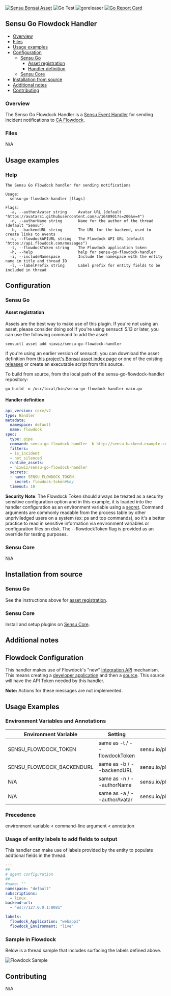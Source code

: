 [![Sensu Bonsai Asset](https://img.shields.io/badge/Bonsai-Download%20Me-brightgreen.svg?colorB=89C967&logo=sensu)](https://bonsai.sensu.io/assets/nixwiz/sensu-go-flowdock-handler)
![Go Test](https://github.com/nixwiz/sensu-go-flowdock-handler/workflows/Go%20Test/badge.svg)
![goreleaser](https://github.com/nixwiz/sensu-go-flowdock-handler/workflows/goreleaser/badge.svg)
[![Go Report Card](https://goreportcard.com/badge/github.com/nixwiz/sensu-go-flowdock-handler)](https://goreportcard.com/report/github.com/nixwiz/sensu-go-flowdock-handler)

## Sensu Go Flowdock Handler

- [Overview](#overview)
- [Files](#files)
- [Usage examples](#usage-examples)
- [Configuration](#configuration)
  - [Sensu Go](#sensu-go)
    - [Asset registration](#asset-registration)
    - [Handler definition](#handler-definition)
  - [Sensu Core](#sensu-core)
- [Installation from source](#installation-from-source)
- [Additional notes](#additional-notes)
- [Contributing](#contributing)

### Overview

The Senso Go Flowdock Handler is a [Sensu Event Handler][1] for sending incident notifications to [CA Flowdock][11].

### Files

N/A

## Usage examples

### Help

```
The Sensu Go Flowdock handler for sending notifications

Usage:
  sensu-go-flowdock-handler [flags]

Flags:
  -a, --authorAvatar string     Avatar URL (default "https://avatars1.githubusercontent.com/u/1648901?s=200&v=4")
  -n, --authorName string       Name for the author of the thread (default "Sensu")
  -b, --backendURL string       The URL for the backend, used to create links to events
  -u, --flowdockAPIURL string   The Flowdock API URL (default "https://api.flowdock.com/messages")
  -t, --flowdockToken string    The Flowdock application token
  -h, --help                    help for sensu-go-flowdock-handler
  -i, --includeNamespace        Include the namespace with the entity name in title and thread ID
  -l, --labelPrefix string      Label prefix for entity fields to be included in thread
```

## Configuration
### Sensu Go
#### Asset registration

Assets are the best way to make use of this plugin. If you're not using an asset, please consider doing so! If you're using sensuctl 5.13 or later, you can use the following command to add the asset: 

`sensuctl asset add nixwiz/sensu-go-flowdock-handler`

If you're using an earlier version of sensuctl, you can download the asset definition from [this project's Bonsai asset index page][6] or one of the existing [releases][5] or create an executable script from this source.

To build from source, from the local path of the sensu-go-flowdock-handler repository:
```
go build -o /usr/local/bin/sensu-go-flowdock-handler main.go
```

#### Handler definition

```yaml
api_version: core/v2
type: Handler
metadata:
  namespace: default
  name: flowdock
spec:
  type: pipe
  command: sensu-go-flowdock-handler -b http://sensu-backend.example.com:3000
  filters:
  - is_incident
  - not_silenced
  runtime_assets:
  - nixwiz/sensu-go-flowdock-handler
  secrets:
  - name: SENSU_FLOWDOCK_TOKEN
    secret: flowdock-token#key
  timeout: 10
```

**Security Note**: The Flowdock Token should always be treated as a security
sensitive configuration option and in this example, it is loaded into the
handler configuration as an environment variable using a [secret][10]. Command
arguments are commonly readable from the process table by other unpriviledged
users on a system (ex: ps and top commands), so it's a better practice to read
in sensitive information via environment variables or configuration files on
disk. The --flowdockToken flag is provided as an override for testing purposes.

### Sensu Core

N/A

## Installation from source

### Sensu Go

See the instructions above for [asset registration][9].

### Sensu Core

Install and setup plugins on [Sensu Core][8].

## Additional notes

## Flowdock Configuration

This handler makes use of Flowdock's "new" [Integration API][2] mechanism.  This means creating a [developer application][3]
and then a [source][4].  This source will have the API Token needed by this handler.

**Note:**  Actions for these messages are not implemented.

## Usage Examples

### Environment Variables and Annotations

|Environment Variable|Setting|Annotation|
|--------------------|-------|----------|
|SENSU_FLOWDOCK_TOKEN| same as -t / --flowdockToken|sensu.io/plugins/flowdock/flowdockToken|
|SENSU_FLOWDOCK_BACKENDURL|same as -b / --backendURL|sensu.io/plugins/flowdock/backendURL|
|N/A|same as -n / --authorName|sensu.io/plugins/flowdock/authorName|
|N/A|same as -a / --authorAvatar|sensu.io/plugins/flowdock/authorAvatar|

### Precedence

environment variable < command-line argument < annotation

### Usage of entity labels to add fields to output

This handler can make use of labels provided by the entity to populate addtional fields in the thread.

```yaml
---
##
# agent configuration
##
#name: ""
namespace: "default"
subscriptions:
  - linux
backend-url:
  - "ws://127.0.0.1:8081"

labels:
  flowdock_Application: "webapp1"
  flowdock_Environment: "live"
```

### Sample in Flowdock
Below is a thread sample that includes surfacing the labels defined above.

![Flowdock Sample](https://toddcampbell.net/images/sensu_flowdock.png)

## Contributing

N/A

[1]: https://docs.sensu.io/sensu-go/latest/reference/handlers/#how-do-sensu-handlers-work
[2]: https://www.flowdock.com/api/integration-getting-started
[3]: https://www.flowdock.com/oauth/applications
[4]: https://www.flowdock.com/api/sources
[5]: https://github.com/nixwiz/sensu-go-flowdock-handler/releases
[6]: https://bonsai.sensu.io/assets/nixwiz/sensu-go-flowdock-handler
[7]: https://docs.sensu.io/sensu-go/latest/reference/assets/
[8]: https://docs.sensu.io/sensu-core/latest/installation/installing-plugins/
[9]: #asset-registration
[10]: https://docs.sensu.io/sensu-go/latest/reference/secrets/
[11]: https://flowdock.com

